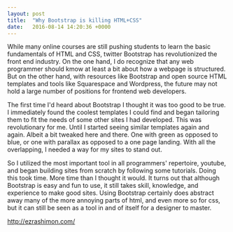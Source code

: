 ```yaml
---
layout: post
title:  "Why Bootstrap is killing HTML+CSS"
date:   2016-08-14 14:20:36 +0000
---
```


While many online courses are still pushing students to learn the basic fundamentals of HTML and CSS, twitter Bootstrap has revolutionized the front end industry. On the one hand, I do recognize that any web programmer should kmow at least a bit about how a webpage is structured. But on the other hand, with resources like Bootstrap and open source HTML templates and tools like Squarespace and Wordpress, the future may not hold a large number of positions for frontend web developers.

The first time I'd heard about Bootstrap I thought it was too good to be true. I immediately found the coolest templates I could find and began tailoring them to fit the needs of some other sites I had developed. This was revolutionary for me. Until I started seeing similar templates again and again. Albeit a bit tweaked here and there. One with green as opposed to blue, or one with parallax as opposed to a one page landing. With all the overlapping, I needed a way for my sites to stand out.

So I utilized the most important tool in all programmers' repertoire, youtube, and began building sites from scratch by following some tutorials. Doing this took time. More time than I thought it would. It turns out that although Bootstrap is easy and fun to use, it still takes skill, knowledge, and experience to make good sites. Using Bootstrap certainly does abstract away many of the more annoying parts of html, and even more so for css, but it can still be seen as a tool in and of itself for a designer to master. 

http://ezrashimon.com/

